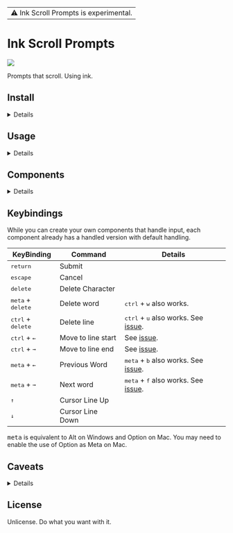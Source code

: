 <table>
<tr>
<td>
⚠️ Ink Scroll Prompts is experimental. 
</td>
</tr>
</table>

# Ink Scroll Prompts

<img src="assets/media/scroll.gif"/>

Prompts that scroll. Using ink.

## Install

<details>

The package is currently not published on NPM.

You can install it from GitHub using:

```sh
npm install --save "https://github.com/Brittany-Reid/ink-scroll-prompts.git"
```

I recommend using a specific commit using:

```
npm install --save "https://github.com/Brittany-Reid/ink-scroll-prompts.git#commit"
```
</details>

## Usage

<details>

See the examples in the example folder.

</details>

## Components
<details>

### `InputPrompt`

An input prompt, which can be used to accept text input, provide completions and suggestions.

####  Properties

##### initialText

Type : `string`

Set an initial input string.

##### placeholder

Type : `string`

Set a placeholder string that appears when input is empty.

##### completions

Type : `Array<string>`

Array of string completions that display inline at the end of input as you type.

##### complete

Type : `function(input : string, lastWord : string, cursor : number, completions : Array<String>) : string`

Custom complete function. Returns a string match.

##### multiline

Type : `boolean`

Allow user to insert a newline using cursorDown on last line. Default `false`.

Initial input and copy-pasted input can still include newlines.

##### disableNewLines

Type : `boolean`

If multiline is `false`, disable newlines in input. This enforces no newlines in initial input and copy pasted input. Default `false`.



### `HandledInputPrompt`

InputPrompt, but handles `ink.useInput` for you automatically.
</details>

## Keybindings

While you can create your own components that handle input, each component already has a handled version with default handling.


| KeyBinding | Command | Details |
| - | - | - |
| <kbd>return</kbd> | Submit |  |
| <kbd>escape</kbd> | Cancel |  |
| <kbd>delete</kbd> | Delete Character | |
| <kbd>meta</kbd> + <kbd>delete</kbd> | Delete word | <kbd>ctrl</kbd> + <kbd>w</kbd> also works. |
| <kbd>ctrl</kbd> + <kbd>delete</kbd> | Delete line | <kbd>ctrl</kbd> + <kbd>u</kbd> also works. See [issue](https://github.com/Brittany-Reid/ink-scroll-prompts/issues/1).|
| <kbd>ctrl</kbd> + <kbd>←</kbd> | Move to line start | See [issue](https://github.com/Brittany-Reid/ink-scroll-prompts/issues/2).|
| <kbd>ctrl</kbd> + <kbd>➞</kbd> | Move to line end | See [issue](https://github.com/Brittany-Reid/ink-scroll-prompts/issues/2).|
| <kbd>meta</kbd> + <kbd>←</kbd> | Previous Word | <kbd>meta</kbd> + <kbd>b</kbd> also works. See [issue](https://github.com/Brittany-Reid/ink-scroll-prompts/issues/3). |
| <kbd>meta</kbd> + <kbd>➞</kbd> | Next word | <kbd>meta</kbd> + <kbd>f</kbd> also works. See [issue](https://github.com/Brittany-Reid/ink-scroll-prompts/issues/3). |
| <kbd>↑</kbd> | Cursor Line Up | |
| <kbd>↓</kbd> | Cursor Line Down | |

<kbd>meta</kbd> is equivalent to Alt on Windows and Option on Mac. You may need to enable the use of Option as Meta on Mac.

## Caveats
<details>

- Ink Scroll Prompts uses a fork of ink to access the unreleased overflow property that enables scrolling.
- The ColorBox implementation is a hack that uses text background colour. If you use text in a ColorBox, you need to set the same background colour on that text. ColorBox also measures the box size before filling and this can cause issues.
- The scrollbox implementation is full of bugs but it does what I want so.
- I don't want to use typescript or JSX. 
</details>

## License

Unlicense. Do what you want with it.

